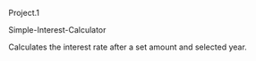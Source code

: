 Project.1

Simple-Interest-Calculator

Calculates the interest rate after a set amount and selected year.
